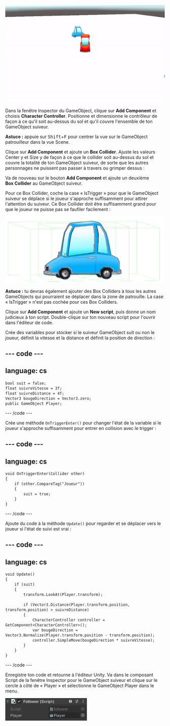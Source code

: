 ![Gif animé de la vue Game montrant une voiture bleue suivant une voiture rouge.](images/car-follow.gif)

Dans la fenêtre Inspector du GameObject, clique sur **Add Component** et choisis **Character Controller**. Positionne et dimensionne le contrôleur de façon à ce qu'il soit au-dessus du sol et qu'il couvre l'ensemble de ton GameObject suiveur.

**Astuce :** appuie sur <kbd>Shift</kbd>+<kbd>F</kbd> pour centrer la vue sur le GameObject patrouilleur dans la vue Scene.

Clique sur **Add Component** et ajoute un **Box Collider**. Ajuste les valeurs Center y et Size y de façon à ce que le collider soit au-dessus du sol et couvre la totalité de ton GameObject suiveur, de sorte que les autres personnages ne puissent pas passer à travers ou grimper dessus :

Va de nouveau sur le bouton **Add Component** et ajoute un deuxième **Box Collider** au GameObject suiveur.

Pour ce Box Collider, coche la case « IsTrigger » pour que le GameObject suiveur se déplace si le joueur s'approche suffisamment pour attirer l'attention du suiveur. Ce Box Collider doit être suffisamment grand pour que le joueur ne puisse pas se faufiler facilement :

![La vue Scene montant la voiture avec un Character Collider et un Box Collider autour de sa carrosserie et un Box Collider beaucoup plus grand sur les axes x et y.](images/colliders-car.png)

**Astuce :** tu devras également ajouter des Box Colliders à tous les autres GameObjects qui pourraient se déplacer dans la zone de patrouille. La case « IsTrigger » n'est pas cochée pour ces Box Colliders.

Clique sur **Add Component** et ajoute un **New script**, puis donne un nom judicieux à ton script. Double-clique sur ton nouveau script pour l'ouvrir dans l'éditeur de code.

Crée des variables pour stocker si le suiveur GameObject suit ou non le joueur, définit la vitesse et la distance et définit la position de direction :

--- code ---
---
language: cs
---

    bool suit = false;
    float suivreVitesse = 3f;
    float suivreDistance = 4f;
    Vector3 bougeDirection = Vector3.zero;
    public GameObject Player;
--- /code ---

Crée une méthode `OnTriggerEnter()` pour changer l'état de la variable si le joueur s'approche suffisamment pour entrer en collision avec le trigger :

--- code ---
---
language: cs
---

    void OnTriggerEnter(Collider other)
    {
        if (other.CompareTag("Joueur"))
        {
            suit = true;
        }
    }
--- /code ---

Ajoute du code à la méthode `Update()` pour regarder et se déplacer vers le joueur si l'état de suivi est vrai :

--- code ---
---
language: cs
---

    void Update()
    {
        if (suit)
        {
            transform.LookAt(Player.transform);
    
            if (Vector3.Distance(Player.transform.position, transform.position) > suivreDistance)
            {
                CharacterController controller = GetComponent<CharacterController>();
                var bougeDirection = Vector3.Normalize(Player.transform.position - transform.position);
                controller.SimpleMove(bougeDirection * suivreVitesse);
            }
        }
    }
--- /code ---

Enregistre ton code et retourne à l'éditeur Unity. Va dans le composant Script de la fenêtre Inspector pour le GameObject suiveur et clique sur le cercle à côté de « Player » et sélectionne le GameObject Player dans le menu.

![La fenêtre Inspector montrant le composant Script avec le GameObject Player dans la variable Player.](images/script-player.png)
